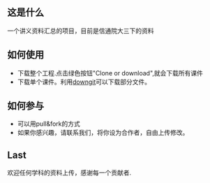 ## 这是什么
一个讲义资料汇总的项目，目前是信通院大三下的资料

## 如何使用
* 下载整个工程.点击绿色按钮"Clone or download",就会下载所有课件
* 下载单个课件。利用[downgit](https://minhaskamal.github.io/DownGit/#/home)可以下载部分文件。

## 如何参与
* 可以用pull&fork的方式
* 如果你感兴趣，请联系我们，将你设为合作者，自由上传修改。

## Last
欢迎任何学科的资料上传，感谢每一个贡献者.  
